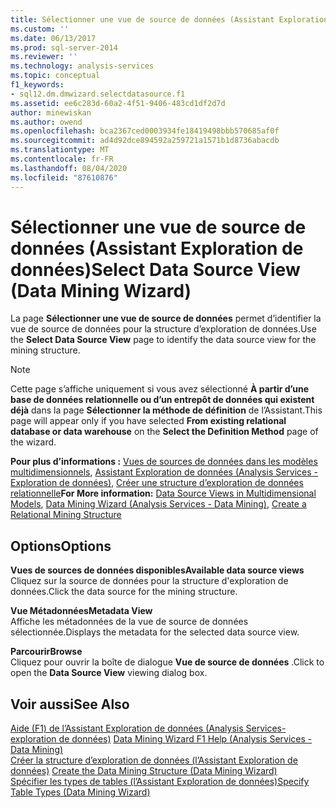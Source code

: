 ```yaml
---
title: Sélectionner une vue de source de données (Assistant Exploration de données) | Microsoft Docs
ms.custom: ''
ms.date: 06/13/2017
ms.prod: sql-server-2014
ms.reviewer: ''
ms.technology: analysis-services
ms.topic: conceptual
f1_keywords:
- sql12.dm.dmwizard.selectdatasource.f1
ms.assetid: ee6c283d-60a2-4f51-9406-483cd1df2d7d
author: minewiskan
ms.author: owend
ms.openlocfilehash: bca2367ced0003934fe18419498bbb570685af0f
ms.sourcegitcommit: ad4d92dce894592a259721a1571b1d8736abacdb
ms.translationtype: MT
ms.contentlocale: fr-FR
ms.lasthandoff: 08/04/2020
ms.locfileid: "87610876"
---
```

# <a name="select-data-source-view-data-mining-wizard"></a><span data-ttu-id="9ad08-102">Sélectionner une vue de source de données (Assistant Exploration de données)</span><span class="sxs-lookup"><span data-stu-id="9ad08-102">Select Data Source View (Data Mining Wizard)</span></span>
  <span data-ttu-id="9ad08-103">La page **Sélectionner une vue de source de données** permet d’identifier la vue de source de données pour la structure d’exploration de données.</span><span class="sxs-lookup"><span data-stu-id="9ad08-103">Use the **Select Data Source View** page to identify the data source view for the mining structure.</span></span>  
  
> [!NOTE]  
>  <span data-ttu-id="9ad08-104">Cette page s’affiche uniquement si vous avez sélectionné **À partir d’une base de données relationnelle ou d’un entrepôt de données qui existent déjà** dans la page **Sélectionner la méthode de définition** de l’Assistant.</span><span class="sxs-lookup"><span data-stu-id="9ad08-104">This page will appear only if you have selected **From existing relational database or data warehouse** on the **Select the Definition Method** page of the wizard.</span></span>  
  
 <span data-ttu-id="9ad08-105">**Pour plus d’informations :** [Vues de sources de données dans les modèles multidimensionnels](multidimensional-models/data-source-views-in-multidimensional-models.md), [Assistant Exploration de données &#40;Analysis Services - Exploration de données&#41;](data-mining/data-mining-wizard-analysis-services-data-mining.md), [Créer une structure d’exploration de données relationnelle](data-mining/create-a-relational-mining-structure.md)</span><span class="sxs-lookup"><span data-stu-id="9ad08-105">**For More information:** [Data Source Views in Multidimensional Models](multidimensional-models/data-source-views-in-multidimensional-models.md), [Data Mining Wizard &#40;Analysis Services - Data Mining&#41;](data-mining/data-mining-wizard-analysis-services-data-mining.md), [Create a Relational Mining Structure](data-mining/create-a-relational-mining-structure.md)</span></span>  
  
## <a name="options"></a><span data-ttu-id="9ad08-106">Options</span><span class="sxs-lookup"><span data-stu-id="9ad08-106">Options</span></span>  
 <span data-ttu-id="9ad08-107">**Vues de sources de données disponibles**</span><span class="sxs-lookup"><span data-stu-id="9ad08-107">**Available data source views**</span></span>  
 <span data-ttu-id="9ad08-108">Cliquez sur la source de données pour la structure d'exploration de données.</span><span class="sxs-lookup"><span data-stu-id="9ad08-108">Click the data source for the mining structure.</span></span>  
  
 <span data-ttu-id="9ad08-109">**Vue Métadonnées**</span><span class="sxs-lookup"><span data-stu-id="9ad08-109">**Metadata View**</span></span>  
 <span data-ttu-id="9ad08-110">Affiche les métadonnées de la vue de source de données sélectionnée.</span><span class="sxs-lookup"><span data-stu-id="9ad08-110">Displays the metadata for the selected data source view.</span></span>  
  
 <span data-ttu-id="9ad08-111">**Parcourir**</span><span class="sxs-lookup"><span data-stu-id="9ad08-111">**Browse**</span></span>  
 <span data-ttu-id="9ad08-112">Cliquez pour ouvrir la boîte de dialogue **Vue de source de données** .</span><span class="sxs-lookup"><span data-stu-id="9ad08-112">Click to open the **Data Source View** viewing dialog box.</span></span>  
  
## <a name="see-also"></a><span data-ttu-id="9ad08-113">Voir aussi</span><span class="sxs-lookup"><span data-stu-id="9ad08-113">See Also</span></span>  
 <span data-ttu-id="9ad08-114">[Aide (F1) de l’Assistant Exploration de données &#40;Analysis Services-exploration de données&#41;](data-mining-wizard-f1-help-analysis-services-data-mining.md) </span><span class="sxs-lookup"><span data-stu-id="9ad08-114">[Data Mining Wizard F1 Help &#40;Analysis Services - Data Mining&#41;](data-mining-wizard-f1-help-analysis-services-data-mining.md) </span></span>  
 <span data-ttu-id="9ad08-115">[Créer la structure d’exploration de données &#40;l’Assistant Exploration de données&#41;](create-the-data-mining-structure-data-mining-wizard.md) </span><span class="sxs-lookup"><span data-stu-id="9ad08-115">[Create the Data Mining Structure &#40;Data Mining Wizard&#41;](create-the-data-mining-structure-data-mining-wizard.md) </span></span>  
 [<span data-ttu-id="9ad08-116">Spécifier les types de tables &#40;l’Assistant Exploration de données&#41;</span><span class="sxs-lookup"><span data-stu-id="9ad08-116">Specify Table Types &#40;Data Mining Wizard&#41;</span></span>](specify-table-types-data-mining-wizard.md)  
  
  
